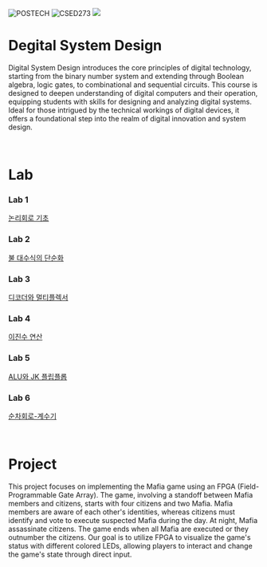 ![POSTECH](https://img.shields.io/badge/POSTECH-%239a034c)
![CSED273](https://img.shields.io/badge/CSED273-gray)
<img src="https://img.shields.io/badge/Verilog-F7DF1E?style=flat-square"/>

# Degital System Design

Digital System Design introduces the core principles of digital technology, starting from the binary number system and extending through Boolean algebra, logic gates, to combinational and sequential circuits. This course is designed to deepen understanding of digital computers and their operation, equipping students with skills for designing and analyzing digital systems. Ideal for those intrigued by the technical workings of digital devices, it offers a foundational step into the realm of digital innovation and system design.

</br>

# Lab
### Lab 1 
[논리회로 기초](https://github.com/kch34811/digital-system-design/tree/main/Lab/Lab1)
### Lab 2
[불 대수식의 단순화](https://github.com/kch34811/digital-system-design/tree/main/Lab/Lab2)
### Lab 3
[디코더와 멀티플렉서](https://github.com/kch34811/digital-system-design/tree/main/Lab/Lab3)
### Lab 4
[이진수 연산](https://github.com/kch34811/digital-system-design/tree/main/Lab/Lab4)
### Lab 5
[ALU와 JK 플립플롭](https://github.com/kch34811/digital-system-design/tree/main/Lab/Lab5)
### Lab 6
[순차회로-계수기](https://github.com/kch34811/digital-system-design/tree/main/Lab/Lab6)

</br>

# Project

This project focuses on implementing the Mafia game using an FPGA (Field-Programmable Gate Array). The game, involving a standoff between Mafia members and citizens, starts with four citizens and two Mafia. Mafia members are aware of each other's identities, whereas citizens must identify and vote to execute suspected Mafia during the day. At night, Mafia assassinate citizens. The game ends when all Mafia are executed or they outnumber the citizens. Our goal is to utilize FPGA to visualize the game's status with different colored LEDs, allowing players to interact and change the game's state through direct input.
